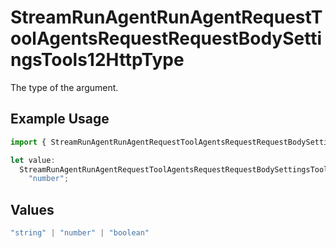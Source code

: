 # StreamRunAgentRunAgentRequestToolAgentsRequestRequestBodySettingsTools12HttpType

The type of the argument.

## Example Usage

```typescript
import { StreamRunAgentRunAgentRequestToolAgentsRequestRequestBodySettingsTools12HttpType } from "@orq-ai/node/models/operations";

let value:
  StreamRunAgentRunAgentRequestToolAgentsRequestRequestBodySettingsTools12HttpType =
    "number";
```

## Values

```typescript
"string" | "number" | "boolean"
```